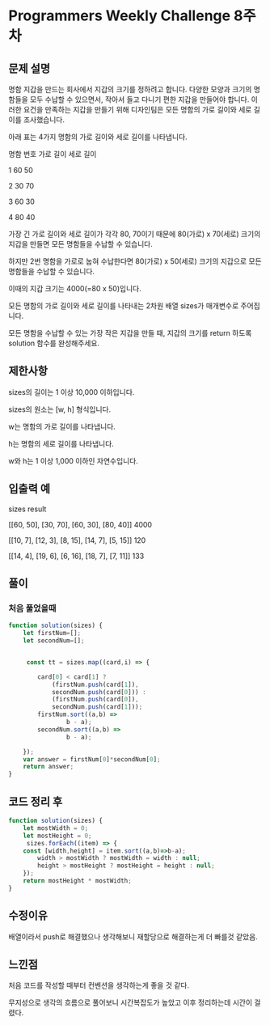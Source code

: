 # Programmers Weekly Challenge 8주차
## 문제 설명
명함 지갑을 만드는 회사에서 지갑의 크기를 정하려고 합니다. 다양한 모양과 크기의 명함들을 모두 수납할 수 있으면서, 작아서 들고 다니기 편한 지갑을 만들어야 합니다. 이러한 요건을 만족하는 지갑을 만들기 위해 디자인팀은 모든 명함의 가로 길이와 세로 길이를 조사했습니다.

아래 표는 4가지 명함의 가로 길이와 세로 길이를 나타냅니다.

명함 번호	가로 길이	세로 길이

1	60	50

2	30	70

3	60	30

4	80	40

가장 긴 가로 길이와 세로 길이가 각각 80, 70이기 때문에 80(가로) x 70(세로) 크기의 지갑을 만들면 모든 명함들을 수납할 수 있습니다.

하지만 2번 명함을 가로로 눕혀 수납한다면 80(가로) x 50(세로) 크기의 지갑으로 모든 명함들을 수납할 수 있습니다.

이때의 지갑 크기는 4000(=80 x 50)입니다.

모든 명함의 가로 길이와 세로 길이를 나타내는 2차원 배열 sizes가 매개변수로 주어집니다.

모든 명함을 수납할 수 있는 가장 작은 지갑을 만들 때, 지갑의 크기를 return 하도록 solution 함수를 완성해주세요.

## 제한사항

sizes의 길이는 1 이상 10,000 이하입니다.

sizes의 원소는 [w, h] 형식입니다.

w는 명함의 가로 길이를 나타냅니다.

h는 명함의 세로 길이를 나타냅니다.

w와 h는 1 이상 1,000 이하인 자연수입니다.

## 입출력 예

sizes	result

[[60, 50], [30, 70], [60, 30], [80, 40]]	4000

[[10, 7], [12, 3], [8, 15], [14, 7], [5, 15]]	120

[[14, 4], [19, 6], [6, 16], [18, 7], [7, 11]]	133

## 풀이

### 처음 풀었을때
```js
function solution(sizes) {
    let firstNum=[];
    let secondNum=[];


     const tt = sizes.map((card,i) => {

        card[0] < card[1] ?
            (firstNum.push(card[1]),
            secondNum.push(card[0])) :
            (firstNum.push(card[0]),
            secondNum.push(card[1]));
        firstNum.sort((a,b) =>
                b - a);
        secondNum.sort((a,b) =>
                b - a); 

    });
    var answer = firstNum[0]*secondNum[0];
    return answer;
}
```

## 코드 정리 후
```js
function solution(sizes) {
    let mostWidth = 0;
    let mostHeight = 0;
     sizes.forEach((item) => {
    const [width,height] = item.sort((a,b)=>b-a);
        width > mostWidth ? mostWidth = width : null;
        height > mostHeight ? mostHeight = height : null;
    });
    return mostHeight * mostWidth;
}
```

## 수정이유

배열이라서 push로 해결했으나 생각해보니 재할당으로 해결하는게 더 빠를것 같았음.


## 느낀점

처음 코드를 작성할 때부터 컨벤션을 생각하는게 좋을 것 같다.

무지성으로 생각의 흐름으로 풀어보니 시간복잡도가 높았고 이후 정리하는데 시간이 걸렸다.
